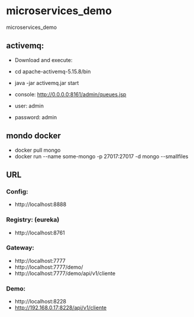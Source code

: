 
# microservices_demo
microservices_demo

## activemq:
* Download and execute:
* cd apache-activemq-5.15.8/bin
* java -jar activemq.jar start

* console: http://0.0.0.0:8161/admin/queues.jsp
* user: admin
* password: admin

## mondo docker 
* docker pull mongo
* docker run --name some-mongo -p 27017:27017 -d mongo --smallfiles

## URL

### Config:
* http://localhost:8888

### Registry: (eureka)
* http://localhost:8761

### Gateway:
* http://localhost:7777
* http://localhost:7777/demo/
* http://localhost:7777/demo/api/v1/cliente


### Demo:
* http://localhost:8228
* http://192.168.0.17:8228/api/v1/cliente


